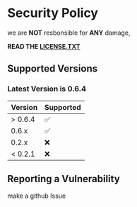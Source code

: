 # Security Policy

we are **NOT** resbonsible for **ANY** damage, 

**READ THE [LICENSE.TXT](https://github.com/Glassware-corporation/Glassware-launcher/blob/master/LICENSE.txt)**

## Supported Versions

### Latest Version is 0.6.4

| Version | Supported          |
| ------- | ------------------ |
| > 0.6.4 | :white_check_mark: |
| 0.6.x   | ✅                 |
| 0.2.x   | :x:                |
| < 0.2.1 | :x:                |

## Reporting a Vulnerability

make a github Issue
